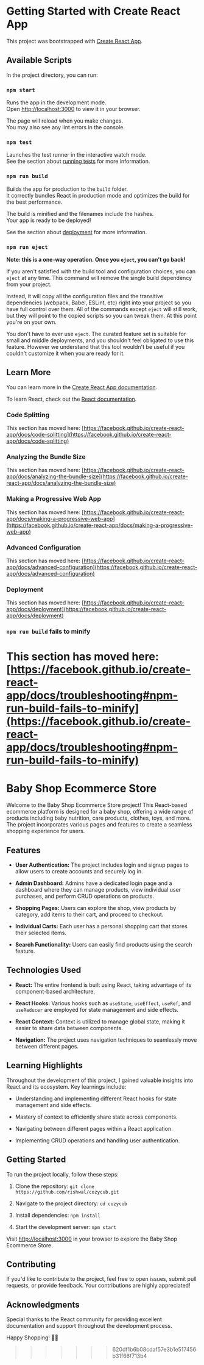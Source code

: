 
# Getting Started with Create React App

This project was bootstrapped with [Create React App](https://github.com/facebook/create-react-app).

## Available Scripts

In the project directory, you can run:

### `npm start`

Runs the app in the development mode.\
Open [http://localhost:3000](http://localhost:3000) to view it in your browser.

The page will reload when you make changes.\
You may also see any lint errors in the console.

### `npm test`

Launches the test runner in the interactive watch mode.\
See the section about [running tests](https://facebook.github.io/create-react-app/docs/running-tests) for more information.

### `npm run build`

Builds the app for production to the `build` folder.\
It correctly bundles React in production mode and optimizes the build for the best performance.

The build is minified and the filenames include the hashes.\
Your app is ready to be deployed!

See the section about [deployment](https://facebook.github.io/create-react-app/docs/deployment) for more information.

### `npm run eject`

**Note: this is a one-way operation. Once you `eject`, you can't go back!**

If you aren't satisfied with the build tool and configuration choices, you can `eject` at any time. This command will remove the single build dependency from your project.

Instead, it will copy all the configuration files and the transitive dependencies (webpack, Babel, ESLint, etc) right into your project so you have full control over them. All of the commands except `eject` will still work, but they will point to the copied scripts so you can tweak them. At this point you're on your own.

You don't have to ever use `eject`. The curated feature set is suitable for small and middle deployments, and you shouldn't feel obligated to use this feature. However we understand that this tool wouldn't be useful if you couldn't customize it when you are ready for it.

## Learn More

You can learn more in the [Create React App documentation](https://facebook.github.io/create-react-app/docs/getting-started).

To learn React, check out the [React documentation](https://reactjs.org/).

### Code Splitting

This section has moved here: [https://facebook.github.io/create-react-app/docs/code-splitting](https://facebook.github.io/create-react-app/docs/code-splitting)

### Analyzing the Bundle Size

This section has moved here: [https://facebook.github.io/create-react-app/docs/analyzing-the-bundle-size](https://facebook.github.io/create-react-app/docs/analyzing-the-bundle-size)

### Making a Progressive Web App

This section has moved here: [https://facebook.github.io/create-react-app/docs/making-a-progressive-web-app](https://facebook.github.io/create-react-app/docs/making-a-progressive-web-app)

### Advanced Configuration

This section has moved here: [https://facebook.github.io/create-react-app/docs/advanced-configuration](https://facebook.github.io/create-react-app/docs/advanced-configuration)

### Deployment

This section has moved here: [https://facebook.github.io/create-react-app/docs/deployment](https://facebook.github.io/create-react-app/docs/deployment)

### `npm run build` fails to minify

This section has moved here: [https://facebook.github.io/create-react-app/docs/troubleshooting#npm-run-build-fails-to-minify](https://facebook.github.io/create-react-app/docs/troubleshooting#npm-run-build-fails-to-minify)
=======
# Baby Shop Ecommerce Store

Welcome to the Baby Shop Ecommerce Store project! This React-based ecommerce platform is designed for a baby shop, offering a wide range of products including baby nutrition, care products, clothes, toys, and more. The project incorporates various pages and features to create a seamless shopping experience for users.

## Features

- **User Authentication:** The project includes login and signup pages to allow users to create accounts and securely log in.

- **Admin Dashboard:** Admins have a dedicated login page and a dashboard where they can manage products, view individual user purchases, and perform CRUD operations on products.

- **Shopping Pages:** Users can explore the shop, view products by category, add items to their cart, and proceed to checkout.

- **Individual Carts:** Each user has a personal shopping cart that stores their selected items.

- **Search Functionality:** Users can easily find products using the search feature.

## Technologies Used

- **React:** The entire frontend is built using React, taking advantage of its component-based architecture.

- **React Hooks:** Various hooks such as `useState`, `useEffect`, `useRef`, and `useReducer` are employed for state management and side effects.

- **React Context:** Context is utilized to manage global state, making it easier to share data between components.

- **Navigation:** The project uses navigation techniques to seamlessly move between different pages.

## Learning Highlights

Throughout the development of this project, I gained valuable insights into React and its ecosystem. Key learnings include:

- Understanding and implementing different React hooks for state management and side effects.

- Mastery of context to efficiently share state across components.

- Navigating between different pages within a React application.

- Implementing CRUD operations and handling user authentication.

## Getting Started

To run the project locally, follow these steps:

1. Clone the repository: `git clone https://github.com/rishwal/cozycub.git`

2. Navigate to the project directory: `cd cozycub`

3. Install dependencies: `npm install`

4. Start the development server: `npm start`

Visit [http://localhost:3000](http://localhost:3000) in your browser to explore the Baby Shop Ecommerce Store.

## Contributing

If you'd like to contribute to the project, feel free to open issues, submit pull requests, or provide feedback. Your contributions are highly appreciated!

## Acknowledgments

Special thanks to the React community for providing excellent documentation and support throughout the development process.

Happy Shopping! 🍼👶
>>>>>>> 620df1b6b08cdaf57e3b1e517456b31f66f713b4
